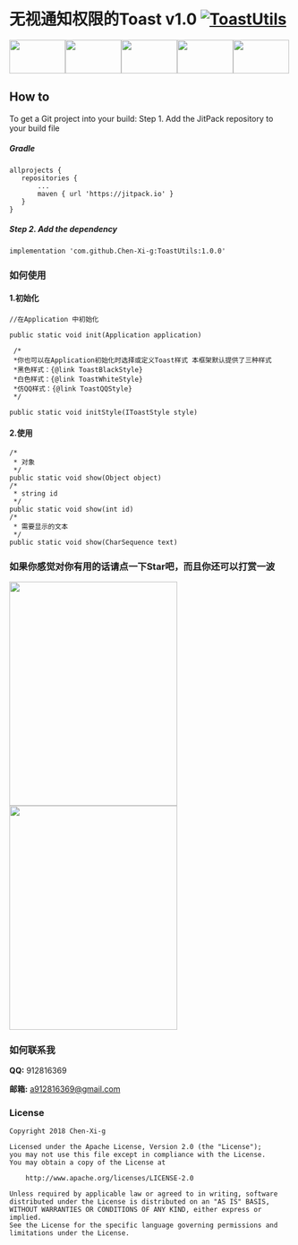 # 无视通知权限的Toast   v1.0  [![ToastUtils](https://jitpack.io/v/Chen-Xi-g/ToastUtils.svg)](https://jitpack.io/#Chen-Xi-g/ToastUtils)
 <img src="http://a3.qpic.cn/psb?/V12LSg7n0Vj1Fg/nKIJtyxKiSKDuL*RaIM4yca0Cc9WtmD5s2txG61PCB0!/b/dFIBAAAAAAAA&ek=1&kp=1&pt=0&bo=yADIAMgAyAADGTw!&tl=1&vuin=912816369&tm=1544418000&sce=60-2-2&rf=viewer_4"  height="60" width="100"><img src="http://m.qpic.cn/psb?/V12LSg7n0Vj1Fg/aQWM2qX1u9g6jCRA54s.GEBjdpwpiwMqcPUoyOGd8Bk!/b/dFQBAAAAAAAA&bo=yADIAMgAyAADGTw!&rf=viewer_4" height="60" width="100"><img src="http://m.qpic.cn/psb?/V12LSg7n0Vj1Fg/0CArzmNrN9SFGn.29tWke0g3UuHQHvQRz3vZQaKqj6I!/b/dDQBAAAAAAAA&bo=yADIAMgAyAADGTw!&rf=viewer_4" height="60" width="100"><img src="http://m.qpic.cn/psb?/V12LSg7n0Vj1Fg/sxQLkfTKlX6LDxS3DjJMfnf4s6px3byX.lNGs.tEECM!/b/dFMBAAAAAAAA&bo=yADIAMgAyAADGTw!&rf=viewer_4" height="60" width="100"><img src="http://a3.qpic.cn/psb?/V12LSg7n0Vj1Fg/nKIJtyxKiSKDuL*RaIM4yca0Cc9WtmD5s2txG61PCB0!/b/dFIBAAAAAAAA&ek=1&kp=1&pt=0&bo=yADIAMgAyAADGTw!&tl=1&vuin=912816369&tm=1544418000&sce=60-2-2&rf=viewer_4" height="60" width="100">
 
 How to
--

 To get a Git project into your build:
 Step 1. Add the JitPack repository to your build file
 
##### Gradle

 ```
allprojects {
	repositories {
		...
		maven { url 'https://jitpack.io' }
	}
}
```

##### Step 2. Add the dependency

 ```
implementation 'com.github.Chen-Xi-g:ToastUtils:1.0.0'
```

 ### 如何使用
 
 #### 1.初始化
 
```
//在Application 中初始化

public static void init(Application application) 

 /*
 *你也可以在Application初始化时选择或定义Toast样式 本框架默认提供了三种样式
 *黑色样式：{@link ToastBlackStyle}
 *白色样式：{@link ToastWhiteStyle}
 *仿QQ样式：{@link ToastQQStyle}
 */
 
public static void initStyle(IToastStyle style)
```
 
 #### 2.使用
 
```
/*
 * 对象
 */
public static void show(Object object) 
/*
 * string id
 */
public static void show(int id)
/*
 * 需要显示的文本
 */
public static void show(CharSequence text)
```

 ### 如果你感觉对你有用的话请点一下Star吧，而且你还可以打赏一波
 
 <img src="http://r.photo.store.qq.com/psb?/V12LSg7n0Vj1Fg/JIE.r7vzYd0JdQV4.U8AFDF2wy5d*DXixdQZ2ZFiV6I!/r/dEYBAAAAAAAA" height = "400" width = "300">      <img src="http://r.photo.store.qq.com/psb?/V12LSg7n0Vj1Fg/64q8qbMEanfoAXbFWxrESl6QXS7ITX63kCabiSRL440!/r/dLYAAAAAAAAA" height = "400" width = "300">
 
 ### 如何联系我
 
 **QQ:** 912816369
 
 **邮箱:** a912816369@gmail.com
 
 
 ### License
 ```
 Copyright 2018 Chen-Xi-g

 Licensed under the Apache License, Version 2.0 (the "License");
 you may not use this file except in compliance with the License.
 You may obtain a copy of the License at

     http://www.apache.org/licenses/LICENSE-2.0

 Unless required by applicable law or agreed to in writing, software
 distributed under the License is distributed on an "AS IS" BASIS,
 WITHOUT WARRANTIES OR CONDITIONS OF ANY KIND, either express or implied.
 See the License for the specific language governing permissions and
 limitations under the License.
 ```

